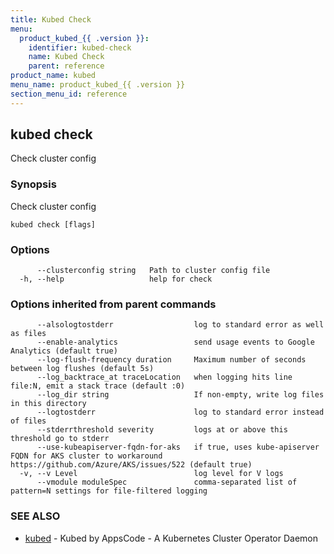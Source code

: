 ```yaml
---
title: Kubed Check
menu:
  product_kubed_{{ .version }}:
    identifier: kubed-check
    name: Kubed Check
    parent: reference
product_name: kubed
menu_name: product_kubed_{{ .version }}
section_menu_id: reference
---
```

## kubed check

Check cluster config

### Synopsis

Check cluster config

```
kubed check [flags]
```

### Options

```
      --clusterconfig string   Path to cluster config file
  -h, --help                   help for check
```

### Options inherited from parent commands

```
      --alsologtostderr                  log to standard error as well as files
      --enable-analytics                 send usage events to Google Analytics (default true)
      --log-flush-frequency duration     Maximum number of seconds between log flushes (default 5s)
      --log_backtrace_at traceLocation   when logging hits line file:N, emit a stack trace (default :0)
      --log_dir string                   If non-empty, write log files in this directory
      --logtostderr                      log to standard error instead of files
      --stderrthreshold severity         logs at or above this threshold go to stderr
      --use-kubeapiserver-fqdn-for-aks   if true, uses kube-apiserver FQDN for AKS cluster to workaround https://github.com/Azure/AKS/issues/522 (default true)
  -v, --v Level                          log level for V logs
      --vmodule moduleSpec               comma-separated list of pattern=N settings for file-filtered logging
```

### SEE ALSO

* [kubed](/docs/reference/kubed.md)	 - Kubed by AppsCode - A Kubernetes Cluster Operator Daemon


